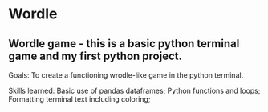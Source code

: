 # Wordle
Wordle game - this is a basic python terminal game and my first python project.
----------------------
Goals: To create a functioning wrodle-like game in the python terminal.

Skills learned: Basic use of pandas dataframes; Python functions and loops; Formatting terminal text including coloring;
